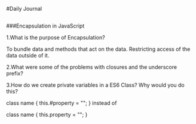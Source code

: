 #Daily Journal

##

###Encapsulation in JavaScript

1.What is the purpose of Encapsulation?

  To bundle data and methods that act on the data. Restricting access of the data outside of it.

2.What were some of the problems with closures and the underscore prefix?



3.How do we create private variables in a ES6 Class? Why would you do this?

class name {
  this.#property = "";
}
instead of 

class name {
  this.property = "";
}
